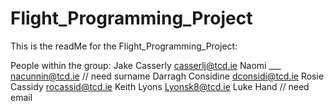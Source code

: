 # Flight_Programming_Project

This is the readMe for the Flight_Programming_Project:

People within the group:
Jake Casserly      casserlj@tcd.ie
Naomi ___          nacunnin@tcd.ie         // need surname
Darragh Considine  dconsidi@tcd.ie
Rosie Cassidy      rocassid@tcd.ie
Keith Lyons        Lyonsk8@tcd.ie
Luke Hand          // need email
